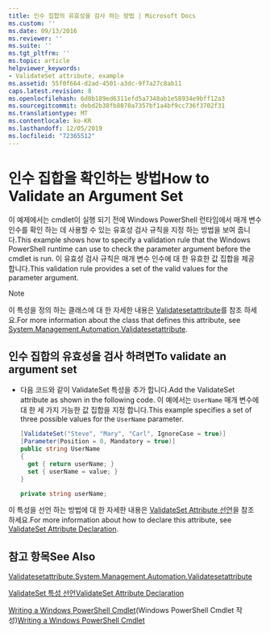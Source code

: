 ```yaml
---
title: 인수 집합의 유효성을 검사 하는 방법 | Microsoft Docs
ms.custom: ''
ms.date: 09/13/2016
ms.reviewer: ''
ms.suite: ''
ms.tgt_pltfrm: ''
ms.topic: article
helpviewer_keywords:
- ValidateSet attribute, example
ms.assetid: 55f0f664-d2ad-4501-a3dc-9f7a27c8ab11
caps.latest.revision: 8
ms.openlocfilehash: 6d8b189ed6311efd5a7348ab1e58934e9bff12a3
ms.sourcegitcommit: debd2b38fb8070a7357bf1a4bf9cc736f3702f31
ms.translationtype: MT
ms.contentlocale: ko-KR
ms.lasthandoff: 12/05/2019
ms.locfileid: "72365512"
---
```

# <a name="how-to-validate-an-argument-set"></a><span data-ttu-id="f0e52-102">인수 집합을 확인하는 방법</span><span class="sxs-lookup"><span data-stu-id="f0e52-102">How to Validate an Argument Set</span></span>

<span data-ttu-id="f0e52-103">이 예제에서는 cmdlet이 실행 되기 전에 Windows PowerShell 런타임에서 매개 변수 인수를 확인 하는 데 사용할 수 있는 유효성 검사 규칙을 지정 하는 방법을 보여 줍니다.</span><span class="sxs-lookup"><span data-stu-id="f0e52-103">This example shows how to specify a validation rule that the Windows PowerShell runtime can use to check the parameter argument before the cmdlet is run.</span></span> <span data-ttu-id="f0e52-104">이 유효성 검사 규칙은 매개 변수 인수에 대 한 유효한 값 집합을 제공 합니다.</span><span class="sxs-lookup"><span data-stu-id="f0e52-104">This validation rule provides a set of the valid values for the parameter argument.</span></span>

> [!NOTE]
> <span data-ttu-id="f0e52-105">이 특성을 정의 하는 클래스에 대 한 자세한 내용은 [Validatesetattribute](/dotnet/api/System.Management.Automation.ValidateSetAttribute)를 참조 하세요.</span><span class="sxs-lookup"><span data-stu-id="f0e52-105">For more information about the class that defines this attribute, see [System.Management.Automation.Validatesetattribute](/dotnet/api/System.Management.Automation.ValidateSetAttribute).</span></span>

## <a name="to-validate-an-argument-set"></a><span data-ttu-id="f0e52-106">인수 집합의 유효성을 검사 하려면</span><span class="sxs-lookup"><span data-stu-id="f0e52-106">To validate an argument set</span></span>

- <span data-ttu-id="f0e52-107">다음 코드와 같이 ValidateSet 특성을 추가 합니다.</span><span class="sxs-lookup"><span data-stu-id="f0e52-107">Add the ValidateSet attribute as shown in the following code.</span></span> <span data-ttu-id="f0e52-108">이 예에서는 `UserName` 매개 변수에 대 한 세 가지 가능한 값 집합을 지정 합니다.</span><span class="sxs-lookup"><span data-stu-id="f0e52-108">This example specifies a set of three possible values for the `UserName` parameter.</span></span>

    ```csharp
    [ValidateSet("Steve", "Mary", "Carl", IgnoreCase = true)]
    [Parameter(Position = 0, Mandatory = true)]
    public string UserName
    {
      get { return userName; }
      set { userName = value; }
    }

    private string userName;
    ```

<span data-ttu-id="f0e52-109">이 특성을 선언 하는 방법에 대 한 자세한 내용은 [ValidateSet Attribute 선언](./validateset-attribute-declaration.md)을 참조 하세요.</span><span class="sxs-lookup"><span data-stu-id="f0e52-109">For more information about how to declare this attribute, see [ValidateSet Attribute Declaration](./validateset-attribute-declaration.md).</span></span>

## <a name="see-also"></a><span data-ttu-id="f0e52-110">참고 항목</span><span class="sxs-lookup"><span data-stu-id="f0e52-110">See Also</span></span>

[<span data-ttu-id="f0e52-111">Validatesetattribute.</span><span class="sxs-lookup"><span data-stu-id="f0e52-111">System.Management.Automation.Validatesetattribute</span></span>](/dotnet/api/System.Management.Automation.ValidateSetAttribute)

[<span data-ttu-id="f0e52-112">ValidateSet 특성 선언</span><span class="sxs-lookup"><span data-stu-id="f0e52-112">ValidateSet Attribute Declaration</span></span>](./validateset-attribute-declaration.md)

<span data-ttu-id="f0e52-113">[Writing a Windows PowerShell Cmdlet](./writing-a-windows-powershell-cmdlet.md)(Windows PowerShell Cmdlet 작성)</span><span class="sxs-lookup"><span data-stu-id="f0e52-113">[Writing a Windows PowerShell Cmdlet](./writing-a-windows-powershell-cmdlet.md)</span></span>
